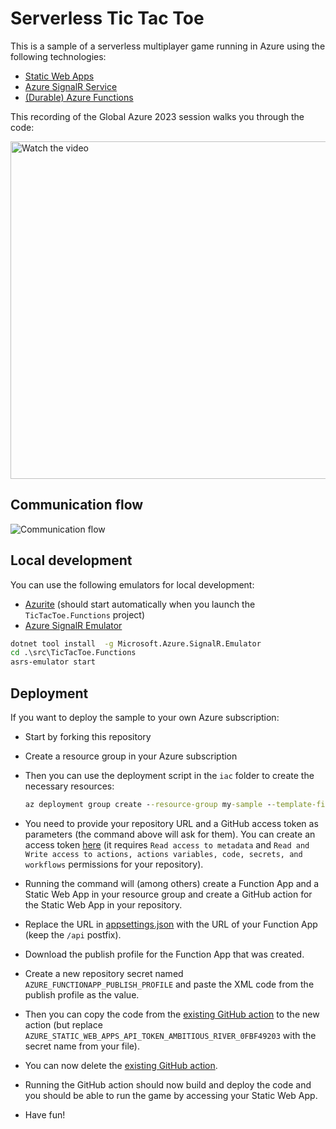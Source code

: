 # Serverless Tic Tac Toe

This is a sample of a serverless multiplayer game running in Azure using the following technologies:

* [Static Web Apps](https://azure.microsoft.com/en-us/products/app-service/static)
* [Azure SignalR Service](https://azure.microsoft.com/en-us/products/signalr-service)
* [(Durable) Azure Functions](https://learn.microsoft.com/en-us/azure/azure-functions/durable/durable-functions-overview?tabs=csharp-inproc)

This recording of the Global Azure 2023 session walks you through the code:

<a href="http://www.youtube.com/watch?feature=player_embedded&v=VQaH35Xxffg" target="_blank">
 <img src="http://img.youtube.com/vi/VQaH35Xxffg/maxresdefault.jpg" alt="Watch the video" width="540" />
</a>

## Communication flow

![Communication flow](https://www.websequencediagrams.com/cgi-bin/cdraw?lz=Q2xpZW50LT5GdW5jdGlvbnM6IFtTaWduYWxSXSBDcmVhdGVHYW1lCgAXCS0-T3JjaGVzdHJhdG9yOiBTY2hlZHVsZU5ld0luc3RhbmNlKGNvbm5lAEoFSWQpCm5vdGUgcmlnaHQgb2YgADAOAFwGIGdhbWUKAEwMAIEDDkFjdGl2aXR5XTogSm9pbkdhbQBWDiwAPAVJZCkAgRsMAIFUBjogR2FtZUpvaW5lZCgAIAYsICJYIgB5HldhaXRGb3JFdmVudCgiUGxheWVyAD4GIikKAIIWHQCBFwkAgH8TAIIrDlJhaXNlAE4ULCAAgjIOAIEta08AgXkfU3RhcnQAgwMrVXBkYXQAgXcVAIMWCAAXCykKCmxvb3Agd2hpbGUgIWdhbWUuSXNPdmVyAIMBK01vdmUAgwQgTWFrZU1vdgCCdS8AVQUAgwwQAIVAHACBdwYAgVRaZW5kCg&s=default)

## Local development 

You can use the following emulators for local development:
* [Azurite](https://learn.microsoft.com/en-us/azure/storage/common/storage-use-azurite?tabs=visual-studio) (should start automatically when you launch the `TicTacToe.Functions` project)
* [Azure SignalR Emulator](https://github.com/Azure/azure-signalr/blob/dev/docs/emulator.md)

```cmd
dotnet tool install  -g Microsoft.Azure.SignalR.Emulator
cd .\src\TicTacToe.Functions
asrs-emulator start
```

## Deployment

If you want to deploy the sample to your own Azure subscription:

* Start by forking this repository

* Create a resource group in your Azure subscription

* Then you can use the deployment script in the `iac` folder to create the necessary resources:

    ```cmd
    az deployment group create --resource-group my-sample --template-file iac/main.bicep --name samples-serverless-tictactoe
    ```

* You need to provide your repository URL and a GitHub access token as parameters (the command above will ask for them). You can create an access token [here](https://github.com/settings/tokens?type=beta) (it requires `Read access to metadata` and `Read and Write access to actions, actions variables, code, secrets, and workflows` permissions for your repository).

* Running the command will (among others) create a Function App and a Static Web App in your resource group and create a GitHub action for the Static Web App in your repository.

* Replace the URL in [appsettings.json](src/TicTacToe/TicTacToe.Blazor/wwwroot/appsettings.json) with the URL of your Function App (keep the `/api` postfix).

* Download the publish profile for the Function App that was created.

* Create a new repository secret named `AZURE_FUNCTIONAPP_PUBLISH_PROFILE` and paste the XML code from the publish profile as the value.

* Then you can copy the code from the [existing GitHub action](.github/workflows/azure-static-web-apps-red-water-002751303.yml) to the new action (but replace `AZURE_STATIC_WEB_APPS_API_TOKEN_AMBITIOUS_RIVER_0FBF49203` with the secret name from your file).

* You can now delete the [existing GitHub action](.github/workflows/azure-static-web-apps-red-water-002751303.yml).

* Running the GitHub action should now build and deploy the code and you should be able to run the game by accessing your Static Web App.

* Have fun!
